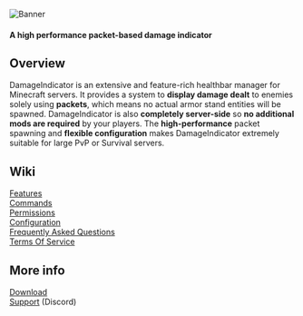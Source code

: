 ![Banner](https://imgur.com/9lCOZaz.png)
#### A high performance packet-based damage indicator

## Overview
DamageIndicator is an extensive and feature-rich healthbar manager for Minecraft servers. It provides a system to **display damage dealt** to enemies solely using **packets**, which means no actual armor stand entities will be spawned. DamageIndicator is also **completely server-side** so **no additional mods are required** by your players. The **high-performance** packet spawning and **flexible configuration** makes DamageIndicator extremely suitable for large PvP or Survival servers.

## Wiki
[Features](https://gitlab.com/Zenya4/damage-indicator/-/wikis/Features)<br>
[Commands](https://gitlab.com/Zenya4/damage-indicator/-/wikis/Commands)<br>
[Permissions](https://gitlab.com/Zenya4/damage-indicator/-/wikis/Permissions)<br>
[Configuration](https://gitlab.com/Zenya4/damage-indicator/-/wikis/Configuration)<br>
[Frequently Asked Questions](https://gitlab.com/Zenya4/damage-indicator/-/wikis/Frequently-Asked-Questions)<br>
[Terms Of Service](https://gitlab.com/Zenya4/damage-indicator/-/wikis/Terms-Of-Service)

## More info
[Download](https://www.spigotmc.org/resources/%E2%98%A0%EF%B8%8Fdamageindicator%E2%98%A0%EF%B8%8F-customisable-damage-indicator-multicolor-support-100-lagless.92423/)<br>
[Support](https://discord.gg/ZW4dvfr) (Discord)
